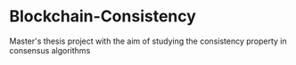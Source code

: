 # Blockchain-Consistency
Master's thesis project with the aim of studying the consistency property in consensus algorithms
